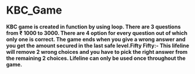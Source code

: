# KBC_Game
**KBC game is created in function by using loop. There are 3 questions from ₹ 1000 to 3000. There are 4 option for every question out of which only one is correct.
The game ends when you give a wrong answer and you get the amount secured in the last safe level.Fifty Fifty:-
This lifeline will remove 2 wrong choices and you have to pick the right answer from the remaining 2 choices. Lifeline can only be used once throughout the game.**
